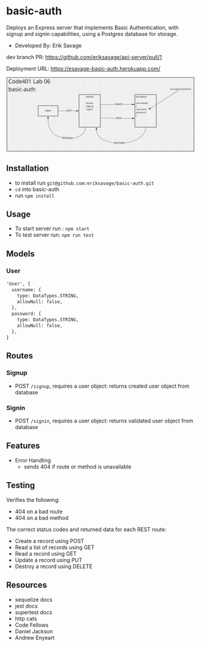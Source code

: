 # basic-auth
Deploys an Express server that implements Basic Authentication, with signup and signin capabilities, using a Postgres database for storage.

- Developed By: Erik Savage

dev branch PR: https://github.com/eriksavage/api-server/pull/1

Deployment URL: https://esavage-basic-auth.herokuapp.com/

![Data Flow](/UML.png)

## Installation
- to install run `git@github.com:eriksavage/basic-auth.git`
- `cd` into basic-auth
- run `npm install`

## Usage
- To start server run : `npm start`
- To test server run: `npm run test`

## Models

### User
```
'User', {
  username: {
    type: DataTypes.STRING,
    allowNull: false,
  },
  password: {
    type: DataTypes.STRING,
    allowNull: false,
  },
}
```

## Routes

### Signup
-  POST `/signup`, requires a user object: returns created user object from database


### Signin
-  POST `/signin`, requires a user object: returns validated user object from database

## Features
- Error Handling
  - sends 404 if route or method is unavailable

## Testing
Verifies the following:
- 404 on a bad route
- 404 on a bad method

The correct status codes and returned data for each REST route:
- Create a record using POST
- Read a list of records using GET
- Read a record using GET
- Update a record using PUT
- Destroy a record using DELETE

## Resources
- sequelize docs
- jest docs
- supertest docs
- http cats
- Code Fellows
- Daniel Jackson
- Andrew Enyeart